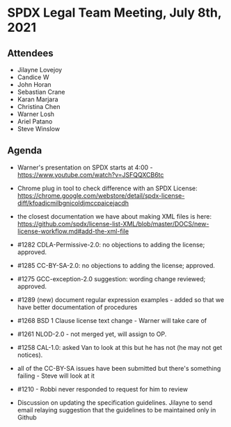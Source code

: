 # SPDX Legal Team Meeting, July 8th, 2021

## Attendees
* Jilayne Lovejoy
* Candice W
* John Horan
* Sebastian Crane
* Karan Marjara
* Christina Chen
* Warner Losh
* Ariel Patano
* Steve Winslow

## Agenda

* Warner's presentation on SPDX starts at 4:00 - https://www.youtube.com/watch?v=JSFQQXCB6tc
* Chrome plug in tool to check difference with an SPDX License: https://chrome.google.com/webstore/detail/spdx-license-diff/kfoadicmilbgnicoldjmccpaicejacdh
* the closest documentation we have about making XML files is here: https://github.com/spdx/license-list-XML/blob/master/DOCS/new-license-workflow.md#add-the-xml-file

* #1282 CDLA-Permissive-2.0: no objections to adding the license; approved.
* #1285 CC-BY-SA-2.0: no objections to adding the license; approved.
* #1275 GCC-exception-2.0 suggestion: wording change reviewed; approved. 
* #1289 (new) document regular expression examples - added so that we have better documentation of procedures
* #1268 BSD 1 Clause license text change - Warner will take care of
* #1261 NLOD-2.0 - not merged yet, will assign to OP.
* #1258 CAL-1.0: asked Van to look at this but he has not (he may not get notices). 
* all of the CC-BY-SA issues have been submitted but there's something failing - Steve will look at it
* #1210 - Robbi never responded to request for him to review

* Discussion on updating the specification guidelines. Jilayne to send email relaying suggestion that the guidelines to be maintained only in Github
